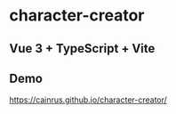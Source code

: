 # character-creator

## Vue 3 + TypeScript + Vite

## Demo
https://cainrus.github.io/character-creator/
